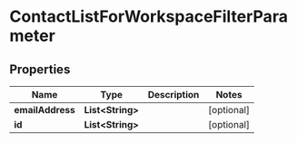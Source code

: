 

# ContactListForWorkspaceFilterParameter


## Properties

| Name | Type | Description | Notes |
|------------ | ------------- | ------------- | -------------|
|**emailAddress** | **List&lt;String&gt;** |  |  [optional] |
|**id** | **List&lt;String&gt;** |  |  [optional] |



